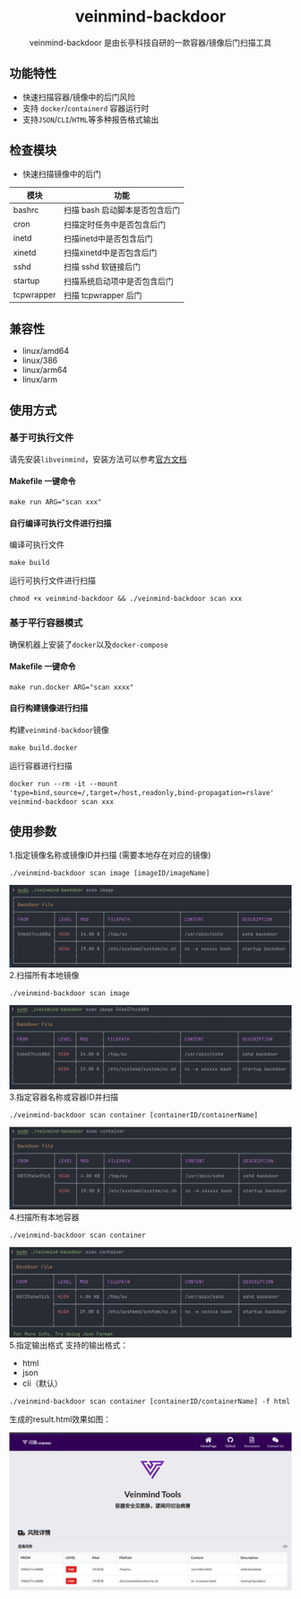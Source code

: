 
<h1 align="center"> veinmind-backdoor </h1>

<p align="center">
veinmind-backdoor 是由长亭科技自研的一款容器/镜像后门扫描工具 
</p>

## 功能特性

- 快速扫描容器/镜像中的后门风险
- 支持 `docker`/`containerd` 容器运行时
- 支持`JSON`/`CLI`/`HTML`等多种报告格式输出

## 检查模块

- 快速扫描镜像中的后门

| 模块         | 功能                   | 
|------------|----------------------|
| bashrc     | 扫描 bash 启动脚本是否包含后门   |
| cron       | 扫描定时任务中是否包含后门        |
| inetd      | 扫描inetd中是否包含后门       |
| xinetd     | 扫描xinetd中是否包含后门      |
| sshd       | 扫描 sshd 软链接后门        |
| startup    | 扫描系统启动项中是否包含后门       |
| tcpwrapper | 扫描 tcpwrapper 后门     |

## 兼容性

- linux/amd64
- linux/386
- linux/arm64
- linux/arm

## 使用方式

### 基于可执行文件

请先安装`libveinmind`，安装方法可以参考[官方文档](https://github.com/chaitin/libveinmind)
#### Makefile 一键命令

```
make run ARG="scan xxx"
```
#### 自行编译可执行文件进行扫描

编译可执行文件
```
make build
```
运行可执行文件进行扫描
```
chmod +x veinmind-backdoor && ./veinmind-backdoor scan xxx 
```
### 基于平行容器模式
确保机器上安装了`docker`以及`docker-compose`
#### Makefile 一键命令
```
make run.docker ARG="scan xxxx"
```
#### 自行构建镜像进行扫描
构建`veinmind-backdoor`镜像
```
make build.docker
```
运行容器进行扫描
```
docker run --rm -it --mount 'type=bind,source=/,target=/host,readonly,bind-propagation=rslave' veinmind-backdoor scan xxx
```

## 使用参数

1.指定镜像名称或镜像ID并扫描 (需要本地存在对应的镜像)

```
./veinmind-backdoor scan image [imageID/imageName]
```
![](../../../docs/veinmind-backdoor/image_1.png)
2.扫描所有本地镜像

```
./veinmind-backdoor scan image
```
![](../../../docs/veinmind-backdoor/image_2.png)
3.指定容器名称或容器ID并扫描

```
./veinmind-backdoor scan container [containerID/containerName]
```
![](../../../docs/veinmind-backdoor/container_1.png)
4.扫描所有本地容器

```
./veinmind-backdoor scan container
```
![](../../../docs/veinmind-backdoor/container_2.png)
5.指定输出格式
支持的输出格式：
- html
- json
- cli（默认）
```
./veinmind-backdoor scan container [containerID/containerName] -f html
```
生成的result.html效果如图：

![](../../../docs/veinmind-backdoor/format.png)
